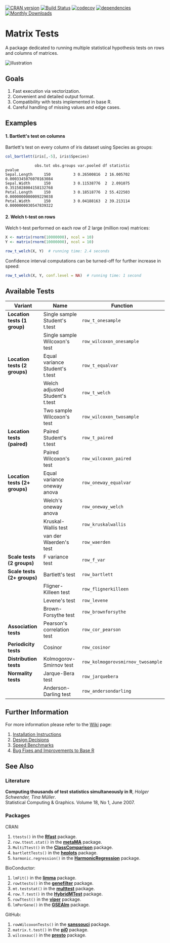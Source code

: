 [![CRAN version](http://www.r-pkg.org/badges/version/matrixTests)](https://cran.r-project.org/package=matrixTests)
[![Build Status](https://travis-ci.com/karoliskoncevicius/matrixTests.svg?branch=master)](https://travis-ci.com/karoliskoncevicius/matrixTests)
[![codecov](https://codecov.io/gh/karoliskoncevicius/matrixTests/branch/master/graph/badge.svg)](https://codecov.io/gh/karoliskoncevicius/matrixTests)
[![dependencies](https://tinyverse.netlify.com/badge/matrixTests)](https://CRAN.R-project.org/package=matrixTests)
[![Monthly Downloads](https://cranlogs.r-pkg.org/badges/matrixTests)](https://cranlogs.r-pkg.org/badges/matrixTests)

# Matrix Tests #

A package dedicated to running multiple statistical hypothesis tests on rows and columns of matrices.

![illustration](http://karolis.koncevicius.lt/data/matrixtests/illustration.png)

## Goals ##

1. Fast execution via vectorization.
2. Convenient and detailed output format.
3. Compatibility with tests implemented in base R.
4. Careful handling of missing values and edge cases.

## Examples ##

#### 1. Bartlett's test on columns ####

Bartlett's test on every column of iris dataset using Species as groups:

```r
col_bartlett(iris[,-5], iris$Species)
```
```
             obs.tot obs.groups var.pooled df statistic                pvalue
Sepal.Length     150          3 0.26500816  2 16.005702 0.0003345076070163084
Sepal.Width      150          3 0.11538776  2  2.091075 0.3515028004158132768
Petal.Length     150          3 0.18518776  2 55.422503 0.0000000000009229038
Petal.Width      150          3 0.04188163  2 39.213114 0.0000000030547839322
```

#### 2. Welch t-test on rows ####

Welch t-test performed on each row of 2 large (million row) matrices:

```r
X <- matrix(rnorm(10000000), ncol = 10)
Y <- matrix(rnorm(10000000), ncol = 10)

row_t_welch(X, Y)  # running time: 2.4 seconds
```

Confidence interval computations can be turned-off for further increase in speed:

```r
row_t_welch(X, Y, conf.level = NA)  # running time: 1 second
```

## Available Tests ##

|           Variant                |           Name                        |           Function                 |
|----------------------------------|---------------------------------------|------------------------------------|
| **Location tests (1 group)**     | Single sample Student's t.test        | `row_t_onesample`                  |
|                                  | Single sample Wilcoxon's test         | `row_wilcoxon_onesample`           |
| **Location tests (2 groups)**    | Equal variance Student's t.test       | `row_t_equalvar`                   |
|                                  | Welch adjusted Student's t.test       | `row_t_welch`                      |
|                                  | Two sample Wilcoxon's test            | `row_wilcoxon_twosample`           |
| **Location tests (paired)**      | Paired Student's t.test               | `row_t_paired`                     |
|                                  | Paired Wilcoxon's test                | `row_wilcoxon_paired`              |
| **Location tests (2+ groups)**   | Equal variance oneway anova           | `row_oneway_equalvar`              |
|                                  | Welch's oneway anova                  | `row_oneway_welch`                 |
|                                  | Kruskal-Wallis test                   | `row_kruskalwallis`                |
|                                  | van der Waerden's test                | `row_waerden`                      |
| **Scale tests (2 groups)**       | F variance test                       | `row_f_var`                        |
| **Scale tests (2+ groups)**      | Bartlett's test                       | `row_bartlett`                     |
|                                  | Fligner-Killeen test                  | `row_flignerkilleen`               |
|                                  | Levene's test                         | `row_levene`                       |
|                                  | Brown-Forsythe test                   | `row_brownforsythe`                |
| **Association tests**            | Pearson's correlation test            | `row_cor_pearson`                  |
| **Periodicity tests**            | Cosinor                               | `row_cosinor`                      |
| **Distribution tests**           | Kolmogorov-Smirnov test               | `row_kolmogorovsmirnov_twosample`  |
| **Normality tests**              | Jarque-Bera test                      | `row_jarquebera`                   |
|                                  | Anderson-Darling test                 | `row_andersondarling`              |


## Further Information ##

For more information please refer to the [Wiki](https://github.com/karoliskoncevicius/matrixTests/wiki) page:

1. [Installation Instructions](https://github.com/karoliskoncevicius/matrixTests/wiki/Installation)
2. [Design Decisions](https://github.com/karoliskoncevicius/matrixTests/wiki/Design-Decisions)
3. [Speed Benchmarks](https://github.com/karoliskoncevicius/matrixTests/wiki/Benchmarks)
4. [Bug Fixes and Improvements to Base R](https://github.com/karoliskoncevicius/matrixTests/wiki/Bug-Fixes-and-Improvements-to-Base-R)


## See Also ##

### Literature ###

**Computing thousands of test statistics simultaneously in R**, *Holger Schwender, Tina Müller*.\
Statistical Computing & Graphics. Volume 18, No 1, June 2007.

### Packages ###

CRAN:

1. `ttests()` in the [**Rfast**](https://CRAN.R-project.org/package=Rfast) package.
2. `row.ttest.stat()` in the [**metaMA**](https://CRAN.R-project.org/package=metaMA) package.
3. `MultiTtest()` in the [**ClassComparison**](https://CRAN.R-project.org/package=ClassComparison) package.
4. `bartlettTests()` in the [**heplots**](https://CRAN.R-project.org/package=heplots) package.
5. `harmonic.regression()` in the [**HarmonicRegression**](https://CRAN.R-project.org/package=HarmonicRegression) package.

BioConductor:

1. `lmFit()` in the [**limma**](https://bioconductor.org/packages/release/bioc/html/limma.html) package.
2. `rowttests()` in the [**genefilter**](https://bioconductor.org/packages/release/bioc/html/genefilter.html) package.
3. `mt.teststat()` in the [**multtest**](https://www.bioconductor.org/packages/release/bioc/html/multtest.html) package.
4. `row.T.test()` in the [**HybridMTest**](https://www.bioconductor.org/packages/release/bioc/html/HybridMTest.html) package.
5. `rowTtest()` in the [**viper**](https://bioconductor.org/packages/release/bioc/html/viper.html) package.
6. `lmPerGene()` in the [**GSEAlm**](https://www.bioconductor.org/packages/release/bioc/html/GSEAlm.html) package.

GitHub:

1. `rowWilcoxonTests()` in the [**sanssouci**](https://github.com/pneuvial/sanssouci) package.
2. `matrix.t.test()` in the [**pi0**](https://github.com/gitlongor/pi0) package.
3. `wilcoxauc()` in the [**presto**](https://github.com/immunogenomics/presto) package.

